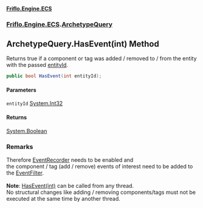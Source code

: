 #### [Friflo.Engine.ECS](index.md 'index')
### [Friflo.Engine.ECS](Friflo.Engine.ECS.md 'Friflo.Engine.ECS').[ArchetypeQuery](ArchetypeQuery.md 'Friflo.Engine.ECS.ArchetypeQuery')

## ArchetypeQuery.HasEvent(int) Method

Returns true if a component or tag was added / removed to / from the entity with the passed [entityId](ArchetypeQuery.HasEvent(int).md#Friflo.Engine.ECS.ArchetypeQuery.HasEvent(int).entityId 'Friflo.Engine.ECS.ArchetypeQuery.HasEvent(int).entityId').

```csharp
public bool HasEvent(int entityId);
```
#### Parameters

<a name='Friflo.Engine.ECS.ArchetypeQuery.HasEvent(int).entityId'></a>

`entityId` [System.Int32](https://docs.microsoft.com/en-us/dotnet/api/System.Int32 'System.Int32')

#### Returns
[System.Boolean](https://docs.microsoft.com/en-us/dotnet/api/System.Boolean 'System.Boolean')

### Remarks
Therefore [EventRecorder](EntityStore.EventRecorder.md 'Friflo.Engine.ECS.EntityStore.EventRecorder') needs to be enabled and<br/> 
the component / tag (add / remove) events of interest need to be added to the [EventFilter](ArchetypeQuery.EventFilter.md 'Friflo.Engine.ECS.ArchetypeQuery.EventFilter').<br/><br/><b>Note</b>: [HasEvent(int)](ArchetypeQuery.HasEvent(int).md 'Friflo.Engine.ECS.ArchetypeQuery.HasEvent(int)') can be called from any thread.<br/>
No structural changes like adding / removing components/tags must not be executed at the same time by another thread.